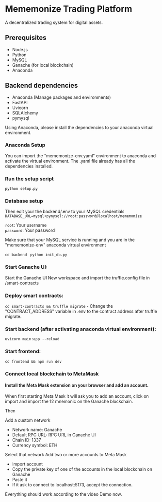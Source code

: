 # Mememonize Trading Platform
A decentralized trading system for digital assets.

## Prerequisites

- Node.js 
- Python 
- MySQL
- Ganache (for local blockchain)
- Anaconda
## Backend dependencies
- Anaconda (Manage packages and environments)
- FastAPI
- Uvicorn
- SQLAlchemy
- pymysql

Using Anaconda, please install the dependencies to your anaconda virtual environment.

### Anaconda Setup

You can import the "mememonize-env.yaml" environment to anaconda and 
activate the virtual environment. The .yaml file already has all the dependencies installed.

### Run the setup script

```python setup.py```

### Database setup

Then edit your the backend/.env to your MySQL credentials
```DATABASE_URL=mysql+pymysql://root:password@localhost/mememonize```

```root```: Your username   
```password```: Your password

Make sure that your MySQL service is running and you are in the "mememonize-env" anaconda virtual environment

```cd backend ```
```python init_db.py```

### Start Ganache UI:
Start the Ganache UI 
New workspace and import the truffle.config file in /smart-contracts
### Deploy smart contracts: 
```cd smart-contracts && truffle migrate```
    - Change the "CONTRACT_ADDRESS" variable in .env to the contract address after truffle migrate.
### Start backend (after activating anaconda virtual environment): 
```uvicorn main:app --reload```
### Start frontend: 
```cd frontend && npm run dev```

### Connect local blockchain to MetaMask

#### Install the Meta Mask extension on your browser and add an account.

When first starting Meta Mask it will ask you to add an account, click on import and
import the 12 mnemonic on the Ganache blockchain.  
  
  
Then  
  
  
Add a custom network
- Network name: Ganache
- Default RPC URL: RPC URL in Ganache UI
- Chain ID: 1337
- Currency symbol: ETH

Select that network
Add two or more accounts to Meta Mask
- Import account
- Copy the private key of one of the accounts in the local blockchain on Ganache
- Paste it
- If it ask to connect to localhost:5173, accept the connection.


Everything should work according to the video Demo now.

